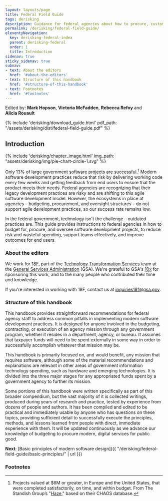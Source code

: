 ```yaml
---
layout: layouts/page
title: Federal Field Guide
tags: derisking
description: Guidance for federal agencies about how to procure, customize, or build user-centered software while reducing risk of wasteful spending.
permalink: /derisking/federal-field-guide/
eleventyNavigation:
  key: derisking-federal-index
  parent: derisking-federal
  order: 1
  title: Introduction
sidenav: true
sticky_sidenav: true
subnav:
- text: About the editors
  href: '#about-the-editors'
- text: Structure of this handbook
  href: '#structure-of-this-handbook'
- text: Footnotes
  href: '#footnotes'
---
```


Edited by: **Mark Hopson**, **Victoria McFadden**, **Rebecca Refoy** and **Alicia&nbsp;Rouault**

{% include 'derisking/download_guide.html' pdf_path: "/assets/derisking/dist/federal-field-guide.pdf" %}

## Introduction

{% include 'derisking/chapter_image.html' img_path: "assets/derisking/img/pie-chart-circle-1.svg" %}

Only 13% of large government software projects are successful.[^successful] Modern software development practices reduce that risk by delivering working code every few weeks and getting feedback from end users to ensure that the product meets their needs. Federal agencies are recognizing that their legacy development practices are risky and are shifting to this agile software development model. However, the ecosystems in place at agencies – budgeting, procurement, and oversight structures – do not support agile development practices, so our success rate remains low.

In the federal government, technology isn't the challenge – outdated practices are. This guide provides instructions to federal agencies in how to budget for, procure, and oversee software development projects, to reduce risk and wasteful spending, support teams effectively, and improve outcomes for end users.

### About the editors

We work for [18F](https://18f.gov/), part of the [Technology Transformation Services](https://www.gsa.gov/about-us/organization/federal-acquisition-service/technology-transformation-services) team at the [General Services Administration](https://www.gsa.gov/) (GSA). We're grateful to GSA's [10x](https://10x.gsa.gov/) for sponsoring this work, and to the many people who contributed their time and knowledge.

If you're interested in working with 18F, contact us at <inquiries18f@gsa.gov>.

### Structure of this handbook

This handbook provides straightforward recommendations for federal agency staff to address common pitfalls in implementing modern software development practices. It is designed for anyone involved in the budgeting, contracting, or execution of an agency mission through any government program, whether it resides in a department, agency, or bureau. It assumes that taxpayer funds will need to be spent externally in some way in order to successfully accomplish whatever that mission may be.

This handbook is primarily focused on, and would benefit, any mission that requires software, although some of the material recommendations and explanations are relevant in other areas of government information technology spending, such as hardware and emerging technologies. It is divided into the three major stages for any appropriated funds spent by a government agency to further its mission.

Some portions of this handbook were written specifically as part of this broader compendium, but the vast majority of it is collected writings, produced during years of research and practice, tested by experience from dozens of people and authors. It has been compiled and edited to be practical and immediately usable by anyone who has questions on these topics, providing sufficient detail to successfully execute the principles, methods, and lessons learned from people with direct, immediate experience with them. It will be updated continuously as we advance our knowledge of budgeting to procure modern, digital services for public good.

**Next**: [Basic principles of modern software design]({{ "/derisking/federal-field-guide/basic-principles/" | url }})

### Footnotes
[^successful]: Projects valued at $6M or greater, in Europe and the United States, that were completed satisfactorily, on time, and within budget. From The Standish Group’s "<a href="https://www.standishgroup.com/sample_research_files/Haze4.pdf">Haze</a>," based on their CHAOS database.
